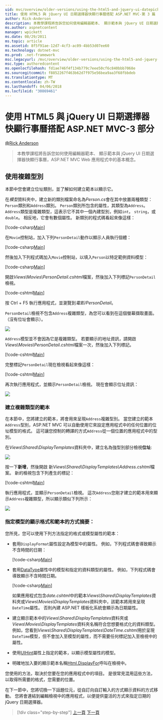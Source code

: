 ```yaml
---
uid: mvc/overview/older-versions/using-the-html5-and-jquery-ui-datepicker-popup-calendar-with-aspnet-mvc/using-the-html5-and-jquery-ui-datepicker-popup-calendar-with-aspnet-mvc-part-3
title: 使用 HTML5 與 jQuery UI 日期選擇器快顯行事曆搭配 ASP.NET MVC-第 3 篇 |Microsoft 文件
author: Rick-Anderson
description: 本教學課程將告訴您如何使用編輯器範本、 顯示範本與 jQuery UI 日期選擇器快顯行事曆，ASP.NET MV 中的基本概念...
ms.author: aspnetcontent
manager: wpickett
ms.date: 08/29/2011
ms.topic: article
ms.assetid: 8f5f91ae-12d7-4cf3-ac09-4bb53d07ee60
ms.technology: dotnet-mvc
ms.prod: .net-framework
msc.legacyurl: /mvc/overview/older-versions/using-the-html5-and-jquery-ui-datepicker-popup-calendar-with-aspnet-mvc/using-the-html5-and-jquery-ui-datepicker-popup-calendar-with-aspnet-mvc-part-3
msc.type: authoredcontent
ms.openlocfilehash: fd1ae746f4f134b779c7eee50cf6c840bbb7068e
ms.sourcegitcommit: f8852267f463b62d7f975e56bea9aa3f68fbbdeb
ms.translationtype: MT
ms.contentlocale: zh-TW
ms.lasthandoff: 04/06/2018
ms.locfileid: "30869461"
---
```

<a name="using-the-html5-and-jquery-ui-datepicker-popup-calendar-with-aspnet-mvc---part-3"></a>使用 HTML5 與 jQuery UI 日期選擇器快顯行事曆搭配 ASP.NET MVC-3 部分
====================
由[Rick Anderson](https://github.com/Rick-Anderson)

> 本教學課程將告訴您如何使用編輯器範本、 顯示範本與 jQuery UI 日期選擇器快顯行事曆，ASP.NET MVC Web 應用程式中的基本概念。


## <a name="working-with-complex-types"></a>使用複雜型別

本節中您會建立位址類別，並了解如何建立範本以顯示它。

在*模型*資料夾中，建立新的類別檔案命名為*Person.cs*會在其中放置兩種類型：`Person`類別和`Address`類別。 `Person`類別所包含的屬性，其類型為`Address`。 `Address`類型是複雜類型，這表示它不其中一個內建型別，例如`int`， `string`，或`double`。 相反地，它會有數個屬性。 新類別的程式碼看起來像這樣：

[!code-csharp[Main](using-the-html5-and-jquery-ui-datepicker-popup-calendar-with-aspnet-mvc-part-3/samples/sample1.cs)]

在`Movie`控制站，加入下列`PersonDetail`動作以顯示人員執行個體：

[!code-csharp[Main](using-the-html5-and-jquery-ui-datepicker-popup-calendar-with-aspnet-mvc-part-3/samples/sample2.cs)]

然後加入下列程式碼加入`Movie`控制站，以填入`Person`以特定範例資料模型：

[!code-csharp[Main](using-the-html5-and-jquery-ui-datepicker-popup-calendar-with-aspnet-mvc-part-3/samples/sample3.cs)]

開啟*Views\Movies\PersonDetail.cshtml*檔案，然後加入下列標記`PersonDetail`檢視。

[!code-cshtml[Main](using-the-html5-and-jquery-ui-datepicker-popup-calendar-with-aspnet-mvc-part-3/samples/sample4.cshtml)]

按 Ctrl + F5 執行應用程式，並瀏覽到*電影/PersonDetail*。

`PersonDetail`檢視不包含`Address`複雜類型，為您可以看到在這個螢幕擷取畫面。 （沒有位址會顯示）。

![](using-the-html5-and-jquery-ui-datepicker-popup-calendar-with-aspnet-mvc-part-3/_static/image1.png)

`Address`模型並不會因為它是複雜類型。 若要顯示的地址資訊，請開啟*Views\Movies\PersonDetail.cshtml*檔案一次，然後加入下列標記。

[!code-cshtml[Main](using-the-html5-and-jquery-ui-datepicker-popup-calendar-with-aspnet-mvc-part-3/samples/sample5.cshtml)]

完整標記`PersonDetail`現在檢視看起來像這樣：

[!code-cshtml[Main](using-the-html5-and-jquery-ui-datepicker-popup-calendar-with-aspnet-mvc-part-3/samples/sample6.cshtml)]

再次執行應用程式，並顯示`PersonDetail`檢視。 現在會顯示位址資訊：

![](using-the-html5-and-jquery-ui-datepicker-popup-calendar-with-aspnet-mvc-part-3/_static/image2.png)

### <a name="creating-a-template-for-a-complex-type"></a>建立複雜類型的範本

在本節中，您將建立的範本，將會用來呈現`Address`複雜型別。 當您建立的範本`Address`型別，ASP.NET MVC 可以自動使用它來設定應用程式中的任何位置的位址模型的格式。 這可讓您控制的轉譯的方式`Address`從一個位置的應用程式中的型別。

在*Views\Shared\DisplayTemplates*資料夾中，建立名為強型別部分檢視**位址**:

![](using-the-html5-and-jquery-ui-datepicker-popup-calendar-with-aspnet-mvc-part-3/_static/image3.png)

按一下**新增**，然後開啟 新*Views\Shared\DisplayTemplates\Address.cshtml*檔案。 新的檢視包含下列產生的標記：

[!code-cshtml[Main](using-the-html5-and-jquery-ui-datepicker-popup-calendar-with-aspnet-mvc-part-3/samples/sample7.cshtml)]

執行應用程式，並顯示`PersonDetail`檢視。 這次`Address`您剛才建立的範本用來顯示`Address`複雜類型，所以顯示類似下列所示：

![](using-the-html5-and-jquery-ui-datepicker-popup-calendar-with-aspnet-mvc-part-3/_static/image4.png)

### <a name="summary-ways-to-specify-the-model-display-format-and-template"></a>指定模型的顯示格式和範本的方式摘要：

您所見，您可以使用下列方法指定的格式或模型屬性的範本：

- 套用`DisplayFormat`屬性設定為模型中的屬性。 例如，下列程式碼會導致顯示不含時間的日期：

    [!code-csharp[Main](using-the-html5-and-jquery-ui-datepicker-popup-calendar-with-aspnet-mvc-part-3/samples/sample8.cs)]
- 套用[DataType](https://msdn.microsoft.com/library/system.componentmodel.dataannotations.datatype.aspx)屬性中的模型和指定的資料類型的屬性。 例如，下列程式碼會導致顯示不含時間日期。

    [!code-csharp[Main](using-the-html5-and-jquery-ui-datepicker-popup-calendar-with-aspnet-mvc-part-3/samples/sample9.cs)]

    如果應用程式包含*date.cshtml*中的範本*Views\Shared\DisplayTemplates*資料夾或*Views\Movies\DisplayTemplates*資料夾中，該範本將用來呈現`DateTime`屬性。 否則內建 ASP.NET 樣板化系統會顯示為日期屬性。
- 建立顯示範本中的*Views\Shared\DisplayTemplates*資料夾或*Views\Movies\DisplayTemplates*資料夾名稱符合您想要格式化的資料類型。 例如，您看到*Views\Shared\DisplayTemplates\DateTime.cshtml*用於呈現`DateTime`模型，但不會加入至模型的屬性，而不需要任何標記加入至檢視中的屬性。
- 使用[UIHint](https://msdn.microsoft.com/library/system.componentmodel.dataannotations.uihintattribute.uihint.aspx)屬性上指定的範本，以顯示模型屬性的模型。
- 明確地加入要的顯示範本名稱[Html.DisplayFor](https://msdn.microsoft.com/library/ee407420.aspx)呼叫在檢視中。

您使用的方法，取決於您要在您的應用程式中的項目。 是很常見混用這些方法，以取得所需要的格式，您需要的位置。

在下一節中，您將切換一下話題位元，從自訂向自訂輸入的方式顯示資料的方式移動。 您將會連結到編輯檢視中的應用程式，以便提供靈活的方式來指定日期的 jQuery 日期選擇器。

> [!div class="step-by-step"]
> [上一頁](using-the-html5-and-jquery-ui-datepicker-popup-calendar-with-aspnet-mvc-part-2.md)
> [下一頁](using-the-html5-and-jquery-ui-datepicker-popup-calendar-with-aspnet-mvc-part-4.md)
